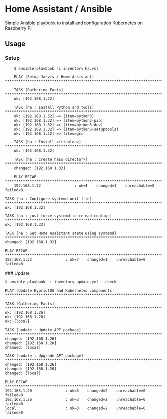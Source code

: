 # Home Assistant / Ansible

Simple Ansible playbook to install and configuration Kubernetes on Raspberry PI

## Usage

### Setup

        $ ansible-playbook -i inventory ha.yml

        PLAY [Setup Jarvis / Home Assistant] **********************************************************************************************************

        TASK [Gathering Facts] ************************************************************************************************************************
        ok: [192.168.1.32]

        TASK [ha : Install Python and tools] **********************************************************************************************************
        ok: [192.168.1.32] => (item=python3)
        ok: [192.168.1.32] => (item=python3-pip)
        ok: [192.168.1.32] => (item=python3-dev)
        ok: [192.168.1.32] => (item=python3-setuptools)
        ok: [192.168.1.32] => (item=gcc)

        TASK [ha : Install virtualenv] ****************************************************************************************************************
        ok: [192.168.1.32]

        TASK [ha : Create hass directory] *************************************************************************************************************
        changed: [192.168.1.32]

        PLAY RECAP ************************************************************************************************************************************
        192.168.1.32               : ok=4    changed=1    unreachable=0    failed=0

	TASK [ha : Configure systemd unit file] *******************************************************************************************************
	ok: [192.168.1.32]
	
	TASK [ha : just force systemd to reread configs] **********************************************************************************************
	ok: [192.168.1.32]
	
	TASK [ha : Set Home Assistant state using systemd] ********************************************************************************************
	changed: [192.168.1.32]
	
	PLAY RECAP ************************************************************************************************************************************
	192.168.1.32               : ok=7    changed=1    unreachable=0    failed=0



### Update

	$ ansible-playbook -i inventory update.yml --check

	PLAY [Update HypriotOS and Kubernetes components] *********************************************************************************************
	
	TASK [Gathering Facts] ************************************************************************************************************************
	ok: [192.168.1.26]
	ok: [192.168.1.20]
	ok: [local]
	
	TASK [update : Update APT package] ************************************************************************************************************
	changed: [192.168.1.26]
	changed: [192.168.1.20]
	changed: [local]
	
	TASK [update : Upgrade APT package] ***********************************************************************************************************
	changed: [192.168.1.26]
	changed: [192.168.1.20]
	changed: [local]
	
	PLAY RECAP ************************************************************************************************************************************
	192.168.1.20               : ok=3    changed=2    unreachable=0    failed=0   
	192.168.1.26               : ok=3    changed=2    unreachable=0    failed=0   
	local                      : ok=3    changed=2    unreachable=0    failed=0   


